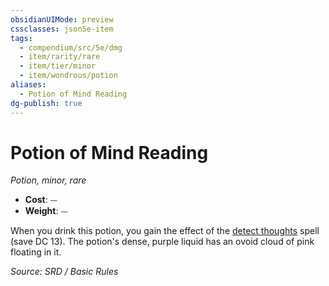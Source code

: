 ```yaml
---
obsidianUIMode: preview
cssclasses: json5e-item
tags:
  - compendium/src/5e/dmg
  - item/rarity/rare
  - item/tier/minor
  - item/wondrous/potion
aliases:
  - Potion of Mind Reading
dg-publish: true
---
```

# Potion of Mind Reading
*Potion, minor, rare*  

- **Cost**: ⏤
- **Weight**: ⏤

When you drink this potion, you gain the effect of the [detect thoughts](compendium/spells/detect-thoughts.md) spell (save DC 13). The potion's dense, purple liquid has an ovoid cloud of pink floating in it.

*Source: SRD / Basic Rules*